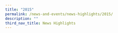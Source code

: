 ```yaml
---
title: "2015"
permalink: /news-and-events/news-highlights/2015/
description: ""
third_nav_title: News Highlights
---
```

